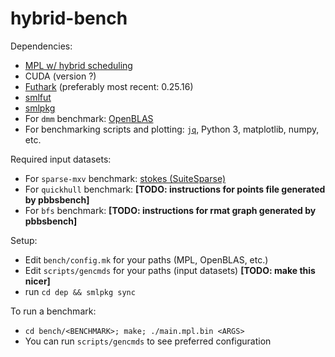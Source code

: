 # hybrid-bench

Dependencies:
- [MPL w/ hybrid scheduling](https://github.com/MPLLang/mpl/tree/hybrid-sched-multi-gpu)
- CUDA (version ?)
- [Futhark](https://futhark-lang.org/) (preferably most recent: 0.25.16)
- [smlfut](https://github.com/diku-dk/smlfut)
- [smlpkg](https://github.com/diku-dk/smlpkg)
- For `dmm` benchmark: [OpenBLAS](https://www.openblas.net/)
- For benchmarking scripts and plotting: [`jq`](https://jqlang.github.io/jq/), Python 3, matplotlib, numpy, etc.

Required input datasets:
- For `sparse-mxv` benchmark: [stokes (SuiteSparse)](https://sparse.tamu.edu/VLSI/stokes)
- For `quickhull` benchmark: **[TODO: instructions for points file generated by pbbsbench]**
- For `bfs` benchmark: **[TODO: instructions for rmat graph generated by pbbsbench]**

Setup:
- Edit `bench/config.mk` for your paths (MPL, OpenBLAS, etc.)
- Edit `scripts/gencmds` for your paths (input datasets) **[TODO: make this nicer]**
- run `cd dep && smlpkg sync`

To run a benchmark:
- `cd bench/<BENCHMARK>; make; ./main.mpl.bin <ARGS>`
- You can run `scripts/gencmds` to see preferred configuration